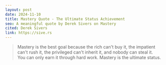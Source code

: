 ```yaml
---
layout: post
date: 2024-11-10
title: Mastery Quote - The Ultimate Status Achievement
seo: A meaningful quote by Derek Sivers on Mastery
cited: Derek Sivers
link: https://sive.rs
---
```


> Mastery is the best goal because the rich can't buy it, the impatient can't rush it, the privileged can't inherit it, and nobody can steal it. You can only earn it through hard work. Mastery is the ultimate status.
